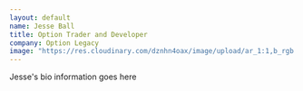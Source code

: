 ```yaml
---
layout: default
name: Jesse Ball
title: Option Trader and Developer
company: Option Legacy
image: "https://res.cloudinary.com/dznhn4oax/image/upload/ar_1:1,b_rgb:ffffff,bo_5px_solid_rgb:ffffff,c_fill,g_auto,r_max/v1549178360/jesseprofile.png"
---
```

Jesse's bio information goes here
